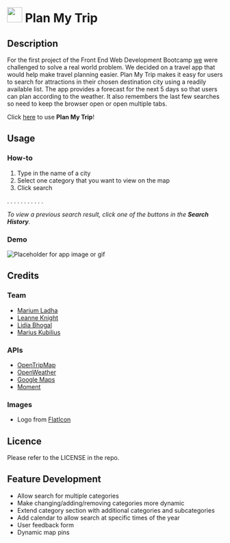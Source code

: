 # <img src="https://cdn-icons-png.flaticon.com/512/5219/5219574.png" width="35" height="35"> Plan My Trip

## Description

For the first project of the Front End Web Development Bootcamp [we](#team) were challenged to solve a real world problem. We decided on a travel app that would help make travel planning easier. Plan My Trip makes it easy for users to search for attractions in their chosen destination city using a readily available list. The app provides a forecast for the next 5 days so that users can plan according to the weather. It also remembers the last few searches so need to keep the browser open or open multiple tabs.

Click [here](https://mariuml.github.io/plan-my-trip/) to use **Plan My Trip**!

## Usage

### How-to

1. Type in the name of a city
2. Select one category that you want to view on the map
3. Click search

. . . . . . . . . . .

_To view a previous search result, click one of the buttons in the **Search History**._

### Demo

![Placeholder for app image or gif](./assets/media/)

## Credits

### Team

- [Marium Ladha](https://github.com/mariuml)
- [Leanne Knight](https://github.com/YaszMoon)
- [Lidia Bhogal](https://github.com/LidiaBhogal)
- [Marius Kubilius](https://github.com/MarKubil)

### APIs

- [OpenTripMap](https://opentripmap.io/product)
- [OpenWeather](https://openweathermap.org)
- [Google Maps](https://developers.google.com/maps)
- [Moment](https://momentjs.com/docs/)

### Images

- Logo from [FlatIcon](https://www.flaticon.com/free-icon/travel_5219574)

## Licence

Please refer to the LICENSE in the repo.

## Feature Development

- Allow search for multiple categories
- Make changing/adding/removing categories more dynamic
- Extend category section with additional categories and subcategories
- Add calendar to allow search at specific times of the year
- User feedback form
- Dynamic map pins
